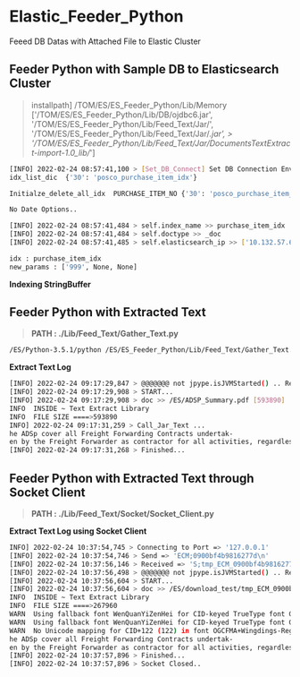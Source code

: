 # Elastic_Feeder_Python
Feeed DB Datas with Attached File to Elastic Cluster


## Feeder Python with Sample DB to Elasticsearch Cluster
> installpath]  /TOM/ES/ES_Feeder_Python/Lib/Memory
> ['/TOM/ES/ES_Feeder_Python/Lib/DB/ojdbc6.jar', '/TOM/ES/ES_Feeder_Python/Lib/Feed_Text/Jar/', '/TOM/ES/ES_Feeder_Python/Lib/Feed_Text/Jar/*.jar', > '/TOM/ES/ES_Feeder_Python/Lib/Feed_Text/Jar/DocumentsTextExtract-import-1.0_lib/*']

```sh
[INFO] 2022-02-24 08:57:41,100 > [Set_DB_Connect] Set DB Connection Environment
idx_list_dic  {'30': 'posco_purchase_item_idx'}
```

```sh
Initialze_delete_all_idx  PURCHASE_ITEM_NO {'30': 'posco_purchase_item_idx'}
```

```sh
No Date Options..

[INFO] 2022-02-24 08:57:41,484 > self.index_name >> purchase_item_idx
[INFO] 2022-02-24 08:57:41,484 > self.doctype >> _doc
[INFO] 2022-02-24 08:57:41,485 > self.elasticsearch_ip >> ['10.132.57.65:9201']

idx : purchase_item_idx
new_params : ['999', None, None]
```

**Indexing StringBuffer**  



## Feeder Python with Extracted Text
> **PATH : ./Lib/Feed_Text/Gather_Text.py** 

```sh
/ES/Python-3.5.1/python /ES/ES_Feeder_Python/Lib/Feed_Text/Gather_Text.py
```
**Extract Text Log**  
```sh
[INFO] 2022-02-24 09:17:29,847 > @@@@@@@ not jpype.isJVMStarted() .. Retry.. @@@@@@
[INFO] 2022-02-24 09:17:29,908 > START...
[INFO] 2022-02-24 09:17:29,908 > doc >> /ES/ADSP_Summary.pdf [593890]
INFO  INSIDE ~ Text Extract Library
INFO  FILE SIZE ====>593890
INFO] 2022-02-24 09:17:31,259 > Call_Jar_Text ... 
he ADSp cover all Freight Forwarding Contracts undertak- 
en by the Freight Forwarder as contractor for all activities, regardless of whether they ar...
[INFO] 2022-02-24 09:17:31,268 > Finished...
```

## Feeder Python with Extracted Text through Socket Client
> **PATH : ./Lib/Feed_Text/Socket/Socket_Client.py** 

**Extract Text Log using Socket Client**  
```sh
INFO] 2022-02-24 10:37:54,745 > Connecting to Port => '127.0.0.1' 
[INFO] 2022-02-24 10:37:54,746 > Send => 'ECM;0900bf4b9816277d\n'
[INFO] 2022-02-24 10:37:56,146 > Received => 'S;tmp_ECM_0900bf4b9816277d_0900bf4b9816277d_1645667246307.pdf\n'
[INFO] 2022-02-24 10:37:56,498 > @@@@@@@ not jpype.isJVMStarted() .. Retry.. @@@@@@
[INFO] 2022-02-24 10:37:56,604 > START...
[INFO] 2022-02-24 10:37:56,604 > doc >> /ES/download_test/tmp_ECM_0900bf4b9816277d_0900bf4b9816277d_1645667246307.pdf [267960]
INFO  INSIDE ~ Text Extract Library
INFO  FILE SIZE ====>267960
WARN  Using fallback font WenQuanYiZenHei for CID-keyed TrueType font Gulim
WARN  Using fallback font WenQuanYiZenHei for CID-keyed TrueType font GulimChe
WARN  No Unicode mapping for CID+122 (122) in font OGCFMA+Wingdings-Regular
he ADSp cover all Freight Forwarding Contracts undertak- 
en by the Freight Forwarder as contractor for all activities, regardless of whether they ar...
[INFO] 2022-02-24 10:37:57,896 > Finished...
[INFO] 2022-02-24 10:37:57,896 > Socket Closed..
```
